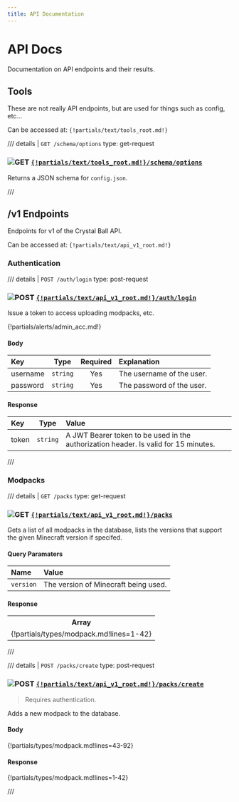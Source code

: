 ```yaml
---
title: API Documentation
---
```


# API Docs

Documentation on API endpoints and their results.

## Tools

These are not really API endpoints, but are used for things such as config, etc...

Can be accessed at: `{!partials/text/tools_root.md!}`

/// details | `GET /schema/options`
    type: get-request

### ![GET](https://img.shields.io/badge/GET-2b9b46?style=flat-square) [`{!partials/text/tools_root.md!}/schema/options`]({!partials/text/tools_root.md!}/schema/options)

Returns a JSON schema for `config.json`.

///

## /v1 Endpoints

Endpoints for v1 of the Crystal Ball API.

Can be accessed at: `{!partials/text/api_v1_root.md!}`

### Authentication

/// details | `POST /auth/login`
    type: post-request

### ![POST](https://img.shields.io/badge/POST-eecd48?style=flat-square) [`{!partials/text/api_v1_root.md!}/auth/login`]({!partials/text/api_v1_root.md!}/auth/login)

Issue a token to access uploading modpacks, etc.

{!partials/alerts/admin_acc.md!}

#### Body

| Key      |   Type   | Required | Explanation               |
| :------- | :------: | :------: | :------------------------ |
| username | `string` |   Yes    | The username of the user. |
| password | `string` |   Yes    | The password of the user. |

#### Response

| Key   |   Type   | Value                                                                               |
| :---- | :------: | :---------------------------------------------------------------------------------- |
| token | `string` | A JWT Bearer token to be used in the authorization header. Is valid for 15 minutes. |

///

### Modpacks

/// details | `GET /packs`
    type: get-request

### ![GET](https://img.shields.io/badge/GET-2b9b46?style=flat-square) [`{!partials/text/api_v1_root.md!}/packs`]({!partials/text/api_v1_root.md!}/packs)

Gets a list of all modpacks in the database, lists the versions that support the given Minecraft version if specifed.

#### Query Paramaters

| Name      | Value                                |
| :-------- | :----------------------------------- |
| `version` | The version of Minecraft being used. |

#### Response

<table>
        <tr>
            <th>Array</th>
        </tr>
        <tr>
            <td>
                {!partials/types/modpack.md!lines=1-42}
            </td>
        </tr>
</table>

///

/// details | `POST /packs/create`
    type: post-request

### ![POST](https://img.shields.io/badge/POST-eecd48?style=flat-square) [`{!partials/text/api_v1_root.md!}/packs/create`]({!partials/text/api_v1_root.md!}/packs/create)

> Requires authentication.

Adds a new modpack to the database.

#### Body

{!partials/types/modpack.md!lines=43-92}

#### Response

{!partials/types/modpack.md!lines=1-42}

///
